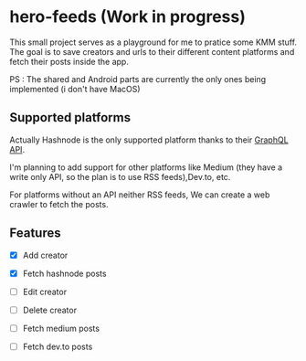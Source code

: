 # hero-feeds (Work in progress)

This small project serves as a playground for me to pratice some KMM stuff. The goal is to save
creators and urls to their different content platforms and fetch their posts inside the app.

PS : The shared and Android parts are currently the only ones being implemented (i don't have MacOS)

## Supported platforms

Actually Hashnode is the only supported platform thanks to
their [GraphQL API](https://api.hashnode.com/).

I'm planning to add support for other platforms like Medium (they have a write only API, so the plan
is to use RSS feeds),Dev.to, etc.

For platforms without an API neither RSS feeds, We can create a web crawler to fetch the posts.

## Features

- [x] Add creator
- [x] Fetch hashnode posts
- [ ] Edit creator
- [ ] Delete creator
- [ ] Fetch medium posts
- [ ] Fetch dev.to posts

